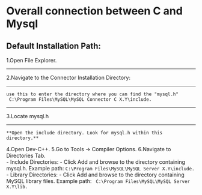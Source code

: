 # Overall connection between C and Mysql
## Default Installation Path:
1.Open File Explorer.<hr>
2.Navigate to the Connector Installation Directory:<hr>
```
use this to enter the directory where you can find the "mysql.h"
 C:\Program Files\MySQL\MySQL Connector C X.Y\include.
```
<hr>
3.Locate mysql.h<hr>
    
    **Open the include directory. Look for mysql.h within this directory.**
4.Open Dev-C++.
5.Go to Tools -> Compiler Options.
6.Navigate to Directories Tab.  
       - Include Directories:
          - Click Add and browse to the directory containing mysql.h. 
         Example path:
     ``` C:\Program Files\MySQL\MySQL Server X.Y\include. ```
    - Library Directories:
        - Click Add and browse to the directory containing MySQL library files. 
          Example path:
     ``` C:\Program Files\MySQL\MySQL Server X.Y\lib.```
